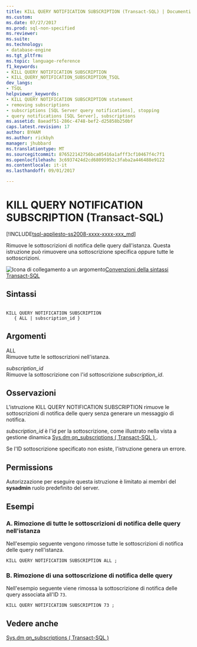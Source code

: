 ```yaml
---
title: KILL QUERY NOTIFICATION SUBSCRIPTION (Transact-SQL) | Documenti Microsoft
ms.custom: 
ms.date: 07/27/2017
ms.prod: sql-non-specified
ms.reviewer: 
ms.suite: 
ms.technology:
- database-engine
ms.tgt_pltfrm: 
ms.topic: language-reference
f1_keywords:
- KILL QUERY NOTIFICATION SUBSCRIPTION
- KILL_QUERY_NOTIFICATION_SUBSCRIPTION_TSQL
dev_langs:
- TSQL
helpviewer_keywords:
- KILL QUERY NOTIFICATION SUBSCRIPTION statement
- removing subscriptions
- subscriptions [SQL Server query notifications], stopping
- query notifications [SQL Server], subscriptions
ms.assetid: 8aeadf51-286c-4748-bef2-d25858b250bf
caps.latest.revision: 17
author: BYHAM
ms.author: rickbyh
manager: jhubbard
ms.translationtype: MT
ms.sourcegitcommit: 876522142756bca05416a1afff3cf10467f4c7f1
ms.openlocfilehash: 3c6937424d2cd68095952c3faba2a446488e9122
ms.contentlocale: it-it
ms.lasthandoff: 09/01/2017

---
```

# <a name="kill-query-notification-subscription-transact-sql"></a>KILL QUERY NOTIFICATION SUBSCRIPTION (Transact-SQL)
[!INCLUDE[tsql-appliesto-ss2008-xxxx-xxxx-xxx_md](../../includes/tsql-appliesto-ss2008-xxxx-xxxx-xxx-md.md)]

  Rimuove le sottoscrizioni di notifica delle query dall'istanza. Questa istruzione può rimuovere una sottoscrizione specifica oppure tutte le sottoscrizioni.  
  
 ![Icona di collegamento a un argomento](../../database-engine/configure-windows/media/topic-link.gif "Icona di collegamento a un argomento")[Convenzioni della sintassi Transact-SQL](../../t-sql/language-elements/transact-sql-syntax-conventions-transact-sql.md)  
  
## <a name="syntax"></a>Sintassi  
  
```  
  
KILL QUERY NOTIFICATION SUBSCRIPTION   
   { ALL | subscription_id }  
```  
  
## <a name="arguments"></a>Argomenti  
 ALL  
 Rimuove tutte le sottoscrizioni nell'istanza.  
  
 *subscription_id*  
 Rimuove la sottoscrizione con l'id sottoscrizione *subscription_id*.  
  
## <a name="remarks"></a>Osservazioni  
 L'istruzione KILL QUERY NOTIFICATION SUBSCRIPTION rimuove le sottoscrizioni di notifica delle query senza generare un messaggio di notifica.  
  
 *subscription_id* è l'id per la sottoscrizione, come illustrato nella vista a gestione dinamica [Sys.dm qn_subscriptions &#40; Transact-SQL &#41; ](../../relational-databases/system-dynamic-management-views/query-notifications-sys-dm-qn-subscriptions.md).  
  
 Se l'ID sottoscrizione specificato non esiste, l'istruzione genera un errore.  
  
## <a name="permissions"></a>Permissions  
 Autorizzazione per eseguire questa istruzione è limitato ai membri del **sysadmin** ruolo predefinito del server.  
  
## <a name="examples"></a>Esempi  
  
### <a name="a-removing-all-query-notification-subscriptions-in-the-instance"></a>A. Rimozione di tutte le sottoscrizioni di notifica delle query nell'istanza  
 Nell'esempio seguente vengono rimosse tutte le sottoscrizioni di notifica delle query nell'istanza.  
  
```  
KILL QUERY NOTIFICATION SUBSCRIPTION ALL ;  
```  
  
### <a name="b-removing-a-single-query-notification-subscription"></a>B. Rimozione di una sottoscrizione di notifica delle query  
 Nell'esempio seguente viene rimossa la sottoscrizione di notifica delle query associata all'ID `73`.  
  
```  
KILL QUERY NOTIFICATION SUBSCRIPTION 73 ;  
```  
  
## <a name="see-also"></a>Vedere anche  
 [Sys.dm qn_subscriptions &#40; Transact-SQL &#41;](../../relational-databases/system-dynamic-management-views/query-notifications-sys-dm-qn-subscriptions.md)  
  
  

